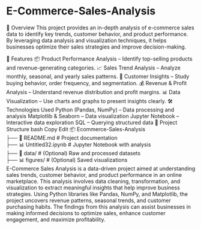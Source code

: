 # E-Commerce-Sales-Analysis
📌 Overview
This project provides an in-depth analysis of e-commerce sales data to identify key trends, customer behavior, and product performance. By leveraging data analysis and visualization techniques, it helps businesses optimize their sales strategies and improve decision-making.

📝 Features
📦 Product Performance Analysis – Identify top-selling products and revenue-generating categories.
📈 Sales Trend Analysis – Analyze monthly, seasonal, and yearly sales patterns.
👥 Customer Insights – Study buying behavior, order frequency, and segmentation.
💰 Revenue & Profit Analysis – Understand revenue distribution and profit margins.
📊 Data Visualization – Use charts and graphs to present insights clearly.
🛠️ Technologies Used
Python (Pandas, NumPy) – Data processing and analysis
Matplotlib & Seaborn – Data visualization
Jupyter Notebook – Interactive data exploration
SQL  – Querying structured data
📂 Project Structure
bash
Copy
Edit
📦 Ecommerce-Sales-Analysis  
 ├── 📜 README.md  # Project documentation  
 ├── 📊 Untitled32.ipynb  # Jupyter Notebook with analysis  
 ├── 📂 data/  # (Optional) Raw and processed datasets  
 ├── 📊 figures/  # (Optional) Saved visualizations  
E-Commerce Sales Analysis is a data-driven project aimed at understanding sales trends, customer behavior, and product performance in an online marketplace. This analysis involves data cleaning, transformation, and visualization to extract meaningful insights that help improve business strategies. Using Python libraries like Pandas, NumPy, and Matplotlib, the project uncovers revenue patterns, seasonal trends, and customer purchasing habits. The findings from this analysis can assist businesses in making informed decisions to optimize sales, enhance customer engagement, and maximize profitability.

